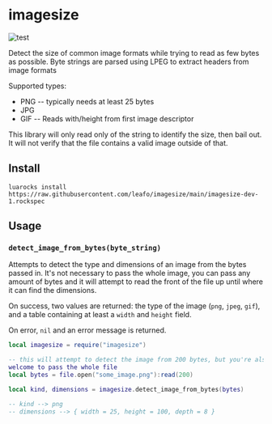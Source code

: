 # imagesize

![test](https://github.com/leafo/imagesize/workflows/test/badge.svg)

Detect the size of common image formats while trying to read as few bytes as
possible. Byte strings are parsed using LPEG to extract headers from image
formats

Supported types:

* PNG -- typically needs at least 25 bytes
* JPG
* GIF -- Reads with/height from first image descriptor

This library will only read only of the string to identify the size, then bail
out. It will not verify that the file contains a valid image outside of that.

## Install

`luarocks install https://raw.githubusercontent.com/leafo/imagesize/main/imagesize-dev-1.rockspec`

## Usage

### `detect_image_from_bytes(byte_string)`

Attempts to detect the type and dimensions of an image from the bytes passed in. It's
not necessary to pass the whole image, you can pass any amount of bytes and it
will attempt to read the front of the file up until where it can find the
dimensions.

On success, two values are returned: the type of the image (`png`, `jpeg`,
`gif`), and a table containing at least a `width` and `height` field.

On error, `nil` and an error message is returned.

```lua
local imagesize = require("imagesize")

-- this will attempt to detect the image from 200 bytes, but you're also
welcome to pass the whole file
local bytes = file.open("some_image.png"):read(200)

local kind, dimensions = imagesize.detect_image_from_bytes(bytes)

-- kind --> png
-- dimensions --> { width = 25, height = 100, depth = 8 }
```


